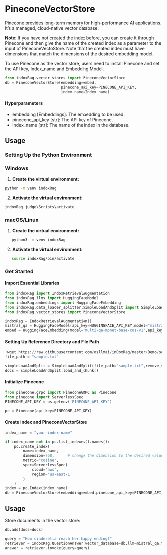 # PineconeVectorStore

Pinecone provides long-term memory for high-performance AI applications. It’s a managed, cloud-native vector database.

**Note**: If you have not created the index before, you can create it through Pinecone and then give the name of the created index as a parameter to the input of PineconeVectoStore. Note that the created index must have dimensions that match the dimensions of the desired embedding model.

To use Pinecone as the vector store, users need to install Pinecone and set the API key, Index_name and Embedding Model.

```python
from indoxRag.vector_stores import PineconeVectorStore
db = PineconeVectorStore(embedding=embed,
                         pinecone_api_key=PINECONE_API_KEY,
                         index_name=Index_name)
```

#### Hyperparameters

- embedding [Embeddings]: The embedding to be used.
- pinecone_api_key [str]: The API key of Pinecone.
- index_name [str]: The name of the index in the database.

## Usage

### Setting Up the Python Environment

### Windows

1. **Create the virtual environment:**

```bash
python -m venv indoxRag
```

2. **Activate the virtual environment:**

```bash
indoxRag_judge\Scripts\activate
```

### macOS/Linux

1. **Create the virtual environment:**

```bash
   python3 -m venv indoxRag
```

2. **Activate the virtual environment:**

```bash
   source indoxRag/bin/activate
```

### Get Started

#### Import Essential Libraries

```python
from indoxRag import IndoxRetrievalAugmentation
from indoxRag.llms import HuggingFaceModel
from indoxRag.embeddings import HuggingFaceEmbedding
from indoxRag.data_loader_splitter.SimpleLoadAndSplit import SimpleLoadAndSplit
from indoxRag.vector_stores import PineconeVectorStore

indoxRag = IndoxRetrievalAugmentation()
mistral_qa = HuggingFaceModel(api_key=HUGGINGFACE_API_KEY,model="mistralai/Mistral-7B-Instruct-v0.2")
embed = HuggingFaceEmbedding(model="multi-qa-mpnet-base-cos-v1",api_key=HUGGINGFACE_API_KEY)
```

#### Setting Up Reference Directory and File Path

```python
!wget https://raw.githubusercontent.com/osllmai/inDoxRag/master/Demo/sample.txt
file_path = "sample.txt"

simpleLoadAndSplit = SimpleLoadAndSplit(file_path="sample.txt",remove_sword=False,max_chunk_size=200)
docs = simpleLoadAndSplit.load_and_chunk()
```

#### Initialize Pinecone

```python
from pinecone.grpc import PineconeGRPC as Pinecone
from pinecone import ServerlessSpec
PINECONE_API_KEY = os.getenv('PINECONE_API_KEY')

pc = Pinecone(api_key=PINECONE_API_KEY)
```

#### Create Index and PineconeVectorStore

```python
index_name = "your-index-name"

if index_name not in pc.list_indexes().names():
    pc.create_index(
        name=index_name,
        dimension=768,      # change the dimension to the desired value
        metric="cosine",
        spec=ServerlessSpec(
            cloud='aws',
            region='us-east-1'
        )
    )
index = pc.Index(index_name)
db = PineconeVectorStore(embedding=embed,pinecone_api_key=PINECONE_API_KEY,index_name=index_name)
```

## Usage

Store documents in the vector store:

```python
db.add(docs=docs)
```

```python
query = "How cinderella reach her happy ending?"
retriever = indoxRag.QuestionAnswer(vector_database=db,llm=mistral_qa,top_k=5, document_relevancy_filter=True)
answer = retriever.invoke(query=query)
```
